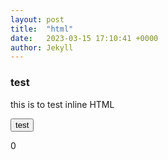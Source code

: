 ```yaml
---
layout: post
title:  "html"
date:   2023-03-15 17:10:41 +0000
author: Jekyll
---
```

### test

this is to test inline HTML

<script>
	let i = 0;
	function f(){
		i += 1;
		document.querySelector('#counter').innerHTML = i;
	}
</script>

<button onClick="f()">test</button>
<div id="counter">0</div>
